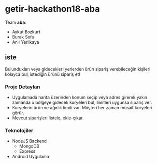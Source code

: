# getir-hackathon18-aba

Team **aba**:

* Aykut Bozkurt
* Burak Sofu
* Anıl Yerlikaya

## iste ##

Bulundukları veya  gidecekleri yerlerden ürün sipariş verebileceğin kişileri kolayca bul, istediğin ürünü sipariş et!

### Proje Detayları ###

* Uygulamada harita üzerinden konum seçip veya adres girerek yakın zamanda o bölgeye gidecek kuryeleri bul, limitleri uygunsa sipariş ver.
* Kuryelerin ürün ve ağırlık limiti var. Müşteri her zaman müsait kuryeleri görür.
* Mevcut siparişleri listele, ekle-çıkar.

### Teknolojiler ###

* NodeJS Backend
  * MongoDB
  * Express
* Android Uygulama
